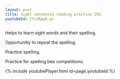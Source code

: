 ```yaml
---
layout: post
title: Sight sentences reading practice 194
youtubeId: tYv3BppK_ps
---
```

 
 
Helps to learn sight words and their spelling.

Opportunitiy to repeat the spelling. 

Practice spelling. 
 
Practice for spelling bee competitions. 
 
{% include youtubePlayer.html id=page.youtubeId %}
 
 

